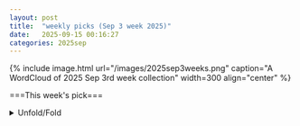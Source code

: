 ```yaml
---
layout: post
title:  "weekly picks (Sep 3 week 2025)"
date:   2025-09-15 00:16:27
categories: 2025sep
---
```


{% include image.html url="/images/2025sep3weeks.png" caption="A WordCloud of 2025 Sep 3rd week collection" width=300 align="center" %}




===This week's pick===


<details>
  <summary> Unfold/Fold </summary>
  {% capture markdowncontent %}





---
09/17

1. **[s41567-025-03032-2](https://www.nature.com/articles/s41567-025-03032-2)** Observation of the Yamaji effect in a cuprate superconductor (Nature Physics)

1. **[s41598-025-18632-4](https://www.nature.com/articles/s41598-025-18632-4)** Organic photovoltaic prediction model based on Bayesian optimization and explainable AI (Scientific Reports)




1. **[1fzm-pb1d](http://link.aps.org/doi/10.1103/1fzm-pb1d)** Probing Vortex Dynamics in 2D Superconductors with Scanning Quantum Microscope (PRL)

1. **[nmgj-yq1g](http://link.aps.org/doi/10.1103/nmgj-yq1g)** Tensor Learning and Compression of N-Phonon Interactions (PRL)

1. **[9xqw-57cp](http://link.aps.org/doi/10.1103/9xqw-57cp)** Quantum Monte Carlo Pair Orbital Wave Functions for Periodic Systems (PRL)

1. **[g4sp-t82d](http://link.aps.org/doi/10.1103/g4sp-t82d)** Spectral Properties of Fractionalized Shiba States (PRL)

1. **[26q7-dsm1](http://link.aps.org/doi/10.1103/26q7-dsm1)** Topological Valley Transport in Bilayer Graphene Induced by Interlayer Sliding (PRL)

1. **[7p8y-2mp6](http://link.aps.org/doi/10.1103/7p8y-2mp6)** Genuine Topological Anderson Insulator from Impurity Induced Chirality Reversal (PRL)

1. **[z7lp-pqp6](http://link.aps.org/doi/10.1103/z7lp-pqp6)** Enhancing the Hyperpolarizability of Crystals with Quantum Geometry (PRL)

1. **[np7q-hxld](http://link.aps.org/doi/10.1103/np7q-hxld)** Manipulating Phases in Many-Body Interacting Systems with Subsystem Resetting (PRL)

1. **[6gm5-cnv1](http://link.aps.org/doi/10.1103/6gm5-cnv1)** Motility Modulates the Partitioning of Bacteria in Aqueous Two-Phase Systems (PRL)

1. **[Physics.18.s116](http://link.aps.org/doi/10.1103/Physics.18.s116)** Bilayer Graphene Slides into Action (Physics)

1. **[bzfp-wxbt](http://link.aps.org/doi/10.1103/bzfp-wxbt)** Decidabilities of local unitary equivalence for entanglement witnesses and states (PRR)


1. **[2509.12215v1](https://arxiv.org/abs/2509.12215)** Quantum Mechanics of an Abrikosov Vortex in Nanofabricated Pinning Potential (arXiv)

1. **[2509.12311v1](https://arxiv.org/abs/2509.12311)** Antiferromagnetism and Stripe Channel Order in the SU(N)-Symmetric Two-Channel Kondo Lattice Model (arXiv)

1. **[2509.12320v1](https://arxiv.org/abs/2509.12320)** Putting a new spin on the incommensurate Kekule spiral: from spin-valley locking and collective modes to fermiology and implications for superconductivity (arXiv)

1. **[2509.12321v1](https://arxiv.org/abs/2509.12321)** Driven-Dissipative Landau Polaritons: Two Highly Nonlinearly-Coupled Quantum Harmonic Oscillators (arXiv)

1. **[2509.12355v1](https://arxiv.org/abs/2509.12355)** A graphical diagnostic of topological order using ZX calculus (arXiv)

1. **[2509.12373v1](https://arxiv.org/abs/2509.12373)** Topological Phase Diagram of Generalized SSH Models with Interactions (arXiv)

1. **[2509.12431v1](https://arxiv.org/abs/2509.12431)** Neural-Quantum-States Impurity Solver for Quantum Embedding Problems (arXiv)

1. **[2509.12433v1](https://arxiv.org/abs/2509.12433)** Skeletal editing by tip-induced chemistry (arXiv)

1. **[2509.12528v1](https://arxiv.org/abs/2509.12528)** Topological Phononic Crystal on the Scale of Quasi-Ballistic Phonon Transport (arXiv)

1. **[2509.12532v1](https://arxiv.org/abs/2509.12532)** Reentrant localization in fractionally charged electron wave packets (arXiv)

1. **[2509.12568v1](https://arxiv.org/abs/2509.12568)** Particle-hole symmetry in the pseudogap phase of moderately underdoped cuprate high temperature superconductors evidenced from joint density of states analysis (arXiv)

1. **[2509.12601v1](https://arxiv.org/abs/2509.12601)** Revealing superconducting gap in La3Ni2O7-delta by Andreev reflection spectroscopy under high pressure (arXiv)

1. **[2509.12606v1](https://arxiv.org/abs/2509.12606)** Direct Observation of d-Wave Superconducting Gap Symmetry in Pressurized La3Ni2O7-delta Single Crystals (arXiv)

1. **[2509.12637v1](https://arxiv.org/abs/2509.12637)** Symmetry and Topology of Successive Quantum Feedback Control (arXiv)

1. **[2509.12654v1](https://arxiv.org/abs/2509.12654)** Anomalous inverse Faraday effect for graphene quantum dots in optical vortices (arXiv)

1. **[2509.12706v1](https://arxiv.org/abs/2509.12706)** Systematic Schrieffer-Wolff-transformation approach to Josephson junctions: quasiparticle effects and Josephson harmonics (arXiv)

1. **[2509.12793v1](https://arxiv.org/abs/2509.12793)** Algebraic solution and thermodynamic properties of graphene in the presence of minimal length (arXiv)

1. **[2509.12802v1](https://arxiv.org/abs/2509.12802)** Quintuplet condensation in the skyrmionic insulator Cu2OSeO3 at ultrahigh magnetic fields (arXiv)

1. **[2509.12830v1](https://arxiv.org/abs/2509.12830)** Sources of nonlinearity in the response of a driven nano-electromechanical resonator (arXiv)

1. **[2509.12988v1](https://arxiv.org/abs/2509.12988)** Non-Abelian Gauge Theory of Spin Triplet Superconductivity and Spin Triplet Magnon Spintronics (arXiv)

1. **[2509.13057v1](https://arxiv.org/abs/2509.13057)** Nature of the Topological Transition of the Kitaev Model in [111] Magnetic Field (arXiv)

1. **[2509.13100v1](https://arxiv.org/abs/2509.13100)** Dispersion of collective modes in spinful fractional quantum Hall states on the sphere (arXiv)

1. **[2509.13159v1](https://arxiv.org/abs/2509.13159)** Engineering strong correlations in a perfectly aligned dual moire system (arXiv)

1. **[2509.13180v1](https://arxiv.org/abs/2509.13180)** Low-energy spin waves as potential driving force for superconductivity in electron-doped cuprates (arXiv)

1. **[2509.13194v1](https://arxiv.org/abs/2509.13194)** Distinguishing Majorana bound states from accidental zero-energy modes with a microwave cavity (arXiv)

1. **[2509.13242v1](https://arxiv.org/abs/2509.13242)** Band geometric transverse current driven by inhomogeneous AC electric field (arXiv)

1. **[2509.13277v1](https://arxiv.org/abs/2509.13277)** Odd-parity longitudinal magnetoconductivity in time-reversal symmetry broken materials (arXiv)

1. **[2509.13298v1](https://arxiv.org/abs/2509.13298)** QDFlow: A Python package for physics simulations of quantum dot devices (arXiv)

1. **[2509.13303v1](https://arxiv.org/abs/2509.13303)** Mixed Triplet-Singlet Order Parameter in Decoupled Superconducting 1H Monolayers of Transition-Metal Dichalcogenides (arXiv)

1. **[2509.12305v1](https://arxiv.org/abs/2509.12305)** Phases of 2d Gauge Theories and Symmetric Mass Generation (arXiv)

1. **[2509.12509v1](https://arxiv.org/abs/2509.12509)** Leveraging Machine Learning Force Fields (MLFFs) to Simulate Large Atomistic Systems for Fidelity Improvement of Superconducting Qubits and Sensors (arXiv)

1. **[2509.12529v1](https://arxiv.org/abs/2509.12529)** Pulsed Generation of Continuous-Variable Cluster States in a Phononic Quantum Network (arXiv)

1. **[2509.12651v1](https://arxiv.org/abs/2509.12651)** Dynamically reconfigurable topological routing in nonlinear photonic systems (arXiv)

1. **[2509.12670v1](https://arxiv.org/abs/2509.12670)** Non-Markovian amplitude damping in a central spin model with random couplings (arXiv)

1. **[2509.13096v1](https://arxiv.org/abs/2509.13096)** Cyclic Variational Quantum Eigensolver: Escaping Barren Plateaus through Staircase Descent (arXiv)

1. **[2509.13140v1](https://arxiv.org/abs/2509.13140)** From higher-order moments to time correlation functions in strongly correlated systems: A DMRG-based memory kernel coupling theory (arXiv)

1. **[2509.13182v1](https://arxiv.org/abs/2509.13182)** Strain-tuned magnetoelectric properties of monolayer NiX2 (X = I, Br): a first-principles analysis (arXiv)

1. **[2509.13221v1](https://arxiv.org/abs/2509.13221)** The Key Physics of Ice Premelting (arXiv)

1. **[2509.13246v1](https://arxiv.org/abs/2509.13246)** Effective conduction-band model for zincblende III-V semiconductors in the presence of strain: tuning the properties of bulk crystals and nanostructures (arXiv)





---
09/16

1. **[s41563-025-02351-2](https://www.nature.com/articles/s41563-025-02351-2)** Interstitial oxygen order and its competition with superconductivity in La<sub>2</sub>PrNi<sub>2</sub>O<sub>7+<i>δ</i></sub> (Nature Materials)



1. **[hnhp-jhr2](http://link.aps.org/doi/10.1103/hnhp-jhr2)** Limitations of Gaussian Measurements in Quantum Imaging (PRL)

1. **[33q3-g68k](http://link.aps.org/doi/10.1103/33q3-g68k)** Geometric Phase Transition of the Three-Dimensional Z2 Lattice Gauge Model (PRL)

1. **[5tn7-knd7](http://link.aps.org/doi/10.1103/5tn7-knd7)** Universality Class of the First Levels in Low-Dimensional Gravity (PRL)



1. **[gphr-d1bc](http://link.aps.org/doi/10.1103/gphr-d1bc)** Phase Transitions in Nonreciprocal Driven-Dissipative Condensates (PRL)

1. **[h65v-ttbw](http://link.aps.org/doi/10.1103/h65v-ttbw)** Correlated Quasiparticle Poisoning from Phonon-Only Events in Superconducting Qubits (PRL)

1. **[yycm-f8l7](http://link.aps.org/doi/10.1103/yycm-f8l7)** Influence of Collisional Effects on Ion-Acoustic Wave Properties in Non-Maxwellian Laser-Driven Plasmas (PRL)

1. **[lswx-rxss](http://link.aps.org/doi/10.1103/lswx-rxss)** Eliminating Defect States in Monolayer Tungsten Diselenide by Coupling with a c-Plane Sapphire Surface (PRL)

1. **[vbbj-138r](http://link.aps.org/doi/10.1103/vbbj-138r)** Entropy Spectroscopy of a Bilayer Graphene Quantum Dot (PRL)

1. **[7lqb-pjkm](http://link.aps.org/doi/10.1103/7lqb-pjkm)** Disorder-Induced Suppression of Superconductivity in Infinite-Layer Nickelates (PRL)

1. **[kmsq-llfk](http://link.aps.org/doi/10.1103/kmsq-llfk)** Three-Dimensional Topological Valley Photonics (PRL)

1. **[lq9m-nngh](http://link.aps.org/doi/10.1103/lq9m-nngh)** Dimensional Hierarchy of Topological Bound States in the Continuum (PRL)

1. **[99zp-s88m](http://link.aps.org/doi/10.1103/99zp-s88m)** Spin Demons in d-Wave Altermagnets (PRL)

1. **[gn6c-1q19](http://link.aps.org/doi/10.1103/gn6c-1q19)** Strong Coupling of Chiral Magnons in Altermagnets (PRL)

1. **[55qy-sflc](http://link.aps.org/doi/10.1103/55qy-sflc)** Universal Scale-Free Decay of Tracer-Bath Correlations in d-Dimensional Interacting Particle Systems (PRL)

1. **[8vpj-bj7d](http://link.aps.org/doi/10.1103/8vpj-bj7d)** Learning Geometric Models for Developmental Dynamics (PRX)

1. **[p8dn-glcw](http://link.aps.org/doi/10.1103/p8dn-glcw)** Anticoncentration in Clifford Circuits and Beyond: From Random Tensor Networks to Pseudomagic States (PRX)

1. **[gtf6-zb57](http://link.aps.org/doi/10.1103/gtf6-zb57)** Non-Markovian dynamics of generation of bound states in the continuum via single-photon scattering (PRR)

1. **[1zq8-pqh8](http://link.aps.org/doi/10.1103/1zq8-pqh8)** Predominant electronic order parameter for structural chirality: Role of spinless electronic toroidal multipoles in Te and Se (PRR)

1. **[81tx-2mc6](http://link.aps.org/doi/10.1103/81tx-2mc6)** Role of atomic site for the phase transition in kagome lattice compounds: A case study of ScV6Sn6 by NMR hyperfine interactions (PRR)

1. **[rzgm-cywf](http://link.aps.org/doi/10.1103/rzgm-cywf)** Scalable projected entangled-pair state representation of random quantum circuit states (PRR)

1. **[bvhd-zj7j](http://link.aps.org/doi/10.1103/bvhd-zj7j)** Chiral domain and macroscopic orbital supercurrent along chiral domain wall in chiral superfluid ^3He (PRR)

1. **[6tny-vt8q](http://link.aps.org/doi/10.1103/6tny-vt8q)** Tuning magnetism in graphene nanoribbons via strain and adatoms (PRR)

1. **[618n-fp8w](http://link.aps.org/doi/10.1103/618n-fp8w)** Entropic witness for quantum memory in open system dynamics (PRR)

1. **[d9wj-v62g](http://link.aps.org/doi/10.1103/d9wj-v62g)** Characteristic determinant approach to the spectrum of one-dimensional PT-symmetric systems (PRR)


1. **[2509.10606v1](https://arxiv.org/abs/2509.10606)** Nanosculpting lateral weak link junctions in superconducting Fe(Te,Se)/Bi2Te3 with focused Si++ ions and implications on vortex pinning (arXiv)

1. **[2509.10610v1](https://arxiv.org/abs/2509.10610)** Finite-Size Spectral Signatures of Order by Quantum Disorder: A Perspective from Anderson's Tower of States (arXiv)

1. **[2509.10624v1](https://arxiv.org/abs/2509.10624)** Terahertz electrodynamics in a zero-field Wigner crystal (arXiv)

1. **[2509.10630v1](https://arxiv.org/abs/2509.10630)** Observation of Anomalous Thermal Hall Effect in a Kagome Superconductor (arXiv)

1. **[2509.10661v1](https://arxiv.org/abs/2509.10661)** A new skyrmion topological transition driven by higher-order exchange interactions in Janus MnSeTe (arXiv)

1. **[2509.10731v1](https://arxiv.org/abs/2509.10731)** Design and Optimization of Spin Dynamics in Ge Quantum Dots: g-Factor Modulation, Dephasing Sweet Spots, and Phonon-Induced Relaxation (arXiv)

1. **[2509.10741v1](https://arxiv.org/abs/2509.10741)** Direct Observation of the Lindhard Continuum using Resonant Inelastic X-ray Scattering (arXiv)

1. **[2509.10778v1](https://arxiv.org/abs/2509.10778)** RKKY interaction mediated by a spin-polarized 2D electron gas with Rashba and altermagnetic coupling (arXiv)

1. **[2509.10816v1](https://arxiv.org/abs/2509.10816)** Measuring pulse heating in Si quantum dots with individual two-level fluctuators (arXiv)

1. **[2509.10876v1](https://arxiv.org/abs/2509.10876)** Partition function of the Kitaev quantum double model (arXiv)

1. **[2509.10881v1](https://arxiv.org/abs/2509.10881)** Carrier Density Dependence of Superconducting Transition Temperature in Electron-doped SrTiO3 Based on the First-principles Calculations (arXiv)

1. **[2509.10930v1](https://arxiv.org/abs/2509.10930)** Correlated interlayer quantum Hall state in alternating twisted trilayer graphene (arXiv)

1. **[2509.10958v1](https://arxiv.org/abs/2509.10958)** Interaction-Driven Asymmetry in the Breakdown of the nu = 1 Quantum Hall State (arXiv)

1. **[2509.10976v1](https://arxiv.org/abs/2509.10976)** Large Chern-Number Quantum Anomalous Hall Effect from Canted Antiferromagnetic Order in d-Electron System on Kagome Lattice (arXiv)

1. **[2509.10985v1](https://arxiv.org/abs/2509.10985)** Bridging Structure and Activity in Nanocatalysts via Machine Learning and Global Structure Representations (arXiv)

1. **[2509.11005v1](https://arxiv.org/abs/2509.11005)** Absence of detectable spin and orbital pumping from Ni to Nb by out-of-plane ferromagnetic resonance (arXiv)

1. **[2509.11028v1](https://arxiv.org/abs/2509.11028)** Interplay between Hubbard interaction and charge transfer energy in three-orbital Emery model (arXiv)

1. **[2509.11037v1](https://arxiv.org/abs/2509.11037)** Planar Ballistic Electron Emission Spectroscopy for Single-Shot Probing of Energy Barrier Inhomogeneity at Junction Interface (arXiv)

1. **[2509.11041v1](https://arxiv.org/abs/2509.11041)** Topological excitonic insulators in electron bilayers modulated by twisted hBN (arXiv)

1. **[2509.11091v1](https://arxiv.org/abs/2509.11091)** Antiferromagnetic ordering and critical behavior induced giant magnetocaloric effect in distorted kagome lattice Gd3BWO9 (arXiv)

1. **[2509.11223v1](https://arxiv.org/abs/2509.11223)** Glimpsing at Electron's Form Factor through Quasiparticle Interference in Twisted Bilayer Graphene (arXiv)

1. **[2509.11300v1](https://arxiv.org/abs/2509.11300)** Realization of large magnetocaloric effect in the Kagome antiferromagnet Gd3BWO9 for Sub-Kelvin cryogenic refrigeration (arXiv)

1. **[2509.11304v1](https://arxiv.org/abs/2509.11304)** Weak-coupling theory for partial condensation of mobile excitons (arXiv)

1. **[2509.11315v1](https://arxiv.org/abs/2509.11315)** Electron Hydrodynamics in Graphene : Experimental and Theoretical Status (arXiv)

1. **[2509.11352v1](https://arxiv.org/abs/2509.11352)** Localizing Individual Exciton on a Quantum Hall Antidot (arXiv)

1. **[2509.11392v1](https://arxiv.org/abs/2509.11392)** Phases and phase transitions of an S=3/2 chain on metallic and semi-metallic surfaces (arXiv)

1. **[2509.11489v1](https://arxiv.org/abs/2509.11489)** Electro-nuclear quantum phase transition in TmVO4 (arXiv)

1. **[2509.11537v1](https://arxiv.org/abs/2509.11537)** Generalization of the Affleck-Kennedy-Lieb-Tasaki Model for Quantum Ferromagnetism (arXiv)

1. **[2509.11557v1](https://arxiv.org/abs/2509.11557)** Evidence for the Meissner effect in the nickelate superconductor La3Ni2O7-delta single crystal using diamond quantum sensors (arXiv)

1. **[2509.11670v1](https://arxiv.org/abs/2509.11670)** Exchange and spin-orbit proximity driven topological and transport phenomena in twisted graphene/CrI3 heterostructures (arXiv)

1. **[2509.11671v1](https://arxiv.org/abs/2509.11671)** Dual-mode operation of ring-shaped spin Hall magnetoresistance sensor with biaxial sensing capability (arXiv)

1. **[2509.11722v1](https://arxiv.org/abs/2509.11722)** Ultrafast cooperative electronic, structural, and magnetic switching in an altermagnet (arXiv)

1. **[2509.11747v1](https://arxiv.org/abs/2509.11747)** Generic continuum model formalism for moire superlattice systems (arXiv)

1. **[2509.11765v1](https://arxiv.org/abs/2509.11765)** Non-Hermitian quantum geometric tensor and nonlinear electrical response (arXiv)

1. **[2509.11795v1](https://arxiv.org/abs/2509.11795)** On the magnetic contribution of itinerant electrons to neutron diffraction in the topological antiferromagnet CeAlGe (arXiv)

1. **[2509.12061v1](https://arxiv.org/abs/2509.12061)** Radio-frequency charge detection on graphene electron-hole double quantum dots (arXiv)

1. **[2509.12113v1](https://arxiv.org/abs/2509.12113)** Mutual synchronization of two asymmetric-nano-constriction-based spin-Hall nano-oscillators (arXiv)

1. **[2509.12172v1](https://arxiv.org/abs/2509.12172)** Many-body skyrmion interactions in helimagnets (arXiv)

1. **[2509.12198v1](https://arxiv.org/abs/2509.12198)** Spin-polarization and diode effect in thermoelectric current through altermagnet-based superconductor heterostructures (arXiv)

1. **[2509.10602v1](https://arxiv.org/abs/2509.10602)** A complex scalar field theory for charged fluids, superfluids, and fracton fluids (arXiv)

1. **[2509.10603v1](https://arxiv.org/abs/2509.10603)** The Classification of 3+1d Symmetry Enriched Topological Order (arXiv)

1. **[2509.10760v1](https://arxiv.org/abs/2509.10760)** Patterning programmable spin arrays on DNA origami for quantum technologies (arXiv)

1. **[2509.10927v1](https://arxiv.org/abs/2509.10927)** Erasing Classical Memory with Quantum Fluctuations: Shannon Information Entropy of Reverse Quantum Annealing (arXiv)

1. **[2509.11231v1](https://arxiv.org/abs/2509.11231)** Achieving DFT accuracy in short range ordering and stacking fault energy using moment tensor potential for CoCrFeNi and CoCrNi (arXiv)

1. **[2509.11462v1](https://arxiv.org/abs/2509.11462)** Quantum hierarchical Fokker-Planck equations with U(1) gauge fields: Application to the Aharonov-Bohm ring (arXiv)

1. **[2509.11704v1](https://arxiv.org/abs/2509.11704)** Heralded Emission Detection in Quantum Dot Solids under Twin-Photon Excitation (arXiv)

1. **[2509.11715v1](https://arxiv.org/abs/2509.11715)** On Magnetic and Crystal Structures of NiO and MnO (arXiv)

1. **[2509.11716v1](https://arxiv.org/abs/2509.11716)** Controlled growth of polar altermagnets via chemical vapor transport (arXiv)

1. **[2509.11854v1](https://arxiv.org/abs/2509.11854)** Readout of a solid state spin ensemble at the projection noise limit (arXiv)

1. **[2509.11856v1](https://arxiv.org/abs/2509.11856)** Multi-block exceptional points in open quantum systems (arXiv)

1. **[2509.11900v1](https://arxiv.org/abs/2509.11900)** -Continuum limit of bipartite lattices - The SSH model (arXiv)

1. **[2509.12020v1](https://arxiv.org/abs/2509.12020)** Tuning the Magnetic Anisotropy Energy of MoS2-supported Mn12 complexes by Electric Field: A First-Principles Study (arXiv)

1. **[2509.12184v1](https://arxiv.org/abs/2509.12184)** From hidden order to skyrmions: Quantum Hall states in an extended Hofstadter-Fermi-Hubbard model (arXiv)




---
09/15


1. **[2509.09766v1](https://arxiv.org/abs/2509.09766)** Nonequilibrium nonlinear response theory of amplitude-dependent dissipative conductivity in disordered superconductors (arXiv)

1. **[2509.09783v1](https://arxiv.org/abs/2509.09783)** Pseudogap-induced change in the nature of the Lifshitz transition in the two-dimensional Hubbard model (arXiv)

1. **[2509.09817v1](https://arxiv.org/abs/2509.09817)** Pressure tuning of putative quantum criticality on YbV6Sn6 (arXiv)

1. **[2509.09819v1](https://arxiv.org/abs/2509.09819)** Dimensionality reduction of optically generated vortex strings in a charge density wave (arXiv)

1. **[2509.09825v1](https://arxiv.org/abs/2509.09825)** Surface Topological Quantum Criticality II: Conformal manifolds, Isolated fixed points and Entanglement (arXiv)

1. **[2509.09875v1](https://arxiv.org/abs/2509.09875)** Fractal growth of higher-order topological insulators (arXiv)

1. **[2509.09901v1](https://arxiv.org/abs/2509.09901)** Hard and soft phase slips in a Fabry-Perot quantum Hall interferometer (arXiv)

1. **[2509.09909v1](https://arxiv.org/abs/2509.09909)** TbPt6Al3: A rare-earth-based g-wave altermagnet with a honeycomb structure (arXiv)

1. **[2509.09959v1](https://arxiv.org/abs/2509.09959)** Possible Spin Triplet Pairing due to Altermagnetic Spin Fluctuation (arXiv)

1. **[2509.09976v1](https://arxiv.org/abs/2509.09976)** Impact of Disorder on the Superconducting Properties and BCS-BEC Crossover in FeSe Single Crystals (arXiv)

1. **[2509.09983v1](https://arxiv.org/abs/2509.09983)** Entanglement architecture of beyond-Landau quantum criticality (arXiv)

1. **[2509.10028v1](https://arxiv.org/abs/2509.10028)** Switching magnetic texture via in-plane magnetic field in noncentrosymmetric dipolar magnets: From skyrmions to antiskyrmions and nontopological magnetic bubbles (arXiv)

1. **[2509.10068v1](https://arxiv.org/abs/2509.10068)** Radial Rashba spin-orbit fields in commensurate twisted transition-metal dichalcogenide bilayers (arXiv)

1. **[2509.10101v1](https://arxiv.org/abs/2509.10101)** Intrinsic disorder in the candidate quantum spin ice Pr2Zr2O7 (arXiv)

1. **[2509.10215v1](https://arxiv.org/abs/2509.10215)** Direct evidence for the absence of coupling between shear strain and superconductivity in Sr2RuO4 (arXiv)

1. **[2509.10228v1](https://arxiv.org/abs/2509.10228)** Anomalous Electrical Transport in SnSe2 Nanosheets: Role of Thickness and Surface Defect States (arXiv)

1. **[2509.10242v1](https://arxiv.org/abs/2509.10242)** Pure dephasing increases partition noise in the quantum Hall effect (arXiv)

1. **[2509.10285v1](https://arxiv.org/abs/2509.10285)** Magnetic Field Dependence of Critical Fluctuations in CeCu5.8Ag0.2 (arXiv)

1. **[2509.10309v1](https://arxiv.org/abs/2509.10309)** Spin-qubit Noise Spectroscopy of Magnetic Berezinskii-Kosterlitz-Thouless Physics (arXiv)

1. **[2509.10339v1](https://arxiv.org/abs/2509.10339)** Breakdown of the critical state in the ferromagnetic superconductor EuFe2(As1-xPx)2 (arXiv)

1. **[2509.10398v1](https://arxiv.org/abs/2509.10398)** Disorder-driven Weyl-Kondo Semimetal Phase in WTe2 (arXiv)

1. **[2509.10438v1](https://arxiv.org/abs/2509.10438)** Gradient-based search of quantum phases: discovering unconventional fractional Chern insulators (arXiv)

1. **[2509.09903v1](https://arxiv.org/abs/2509.09903)** Evolution from Topological Dirac Metal to Flat-band-Induced Antiferromagnet in Layered KxNi4S2 (0<=x<=1) (arXiv)

1. **[2509.09964v1](https://arxiv.org/abs/2509.09964)** Scaling High-Performance Nanoribbon Transistors with Monolayer Transition Metal Dichalcogenides (arXiv)

1. **[2509.10106v1](https://arxiv.org/abs/2509.10106)** Resolving the Bulk-Boundary Correspondence Paradox on Low-Symmetry Surfaces of Weyl Semimetals (arXiv)

1. **[2509.10107v1](https://arxiv.org/abs/2509.10107)** Experimental validation of electron correlation models in warm dense matter (arXiv)

1. **[2509.10286v1](https://arxiv.org/abs/2509.10286)** Tunable Magnetic Order in Chiral Coupled Spin Chains (arXiv)

1. **[2509.10412v1](https://arxiv.org/abs/2509.10412)** Topological superconductivity in a dimerized Kitaev chain revealed by nonlocal transport (arXiv)

1. **[2509.10418v1](https://arxiv.org/abs/2509.10418)** Witt Groups and Bulk-Boundary Correspondence for Stabilizer States (arXiv)








  {% endcapture %}
  {{ markdowncontent | markdownify }}
 </details>

<style>
  details {
    margin: 10px 0;
  }
  summary {
    cursor: pointer;
  }
</style>
